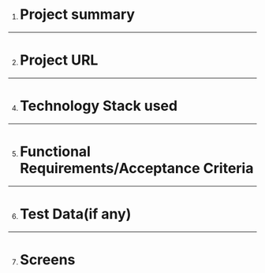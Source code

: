 1. # Project summary
----------------
2. # Project URL
----------------
4. # Technology Stack used
-----------------
5. # Functional Requirements/Acceptance Criteria
-----------------
6. # Test Data(if any)
-----------------
7. # Screens
